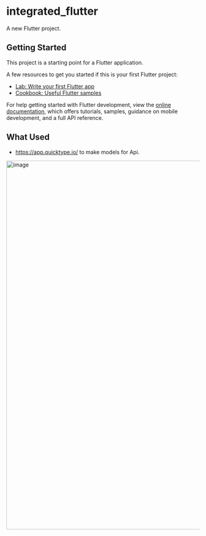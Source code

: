 # integrated_flutter

A new Flutter project.

## Getting Started

This project is a starting point for a Flutter application.

A few resources to get you started if this is your first Flutter project:

- [Lab: Write your first Flutter app](https://docs.flutter.dev/get-started/codelab)
- [Cookbook: Useful Flutter samples](https://docs.flutter.dev/cookbook)

For help getting started with Flutter development, view the
[online documentation](https://docs.flutter.dev/), which offers tutorials,
samples, guidance on mobile development, and a full API reference.

## What Used

- https://app.quicktype.io/ 
to make models for Api.

<img width="960" alt="image" src="https://user-images.githubusercontent.com/95427620/221624661-385ee896-dc08-4cb1-bbb1-3cd6e53b5b25.png">
